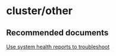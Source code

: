 <properties
	pageTitle="cluster/other"
	description="cluster/other"
	service="microsoft.servicefabric"
	resource="clusters"
	authors="aashu"
	displayOrder=""
	selfHelpType="generic"
	supportTopicIds="32449691"
	resourceTags=""
	productPesIds="15842"
	cloudEnvironments="MoonCake"
/>

# cluster/other

## **Recommended documents**
[Use system health reports to troubleshoot](https://docs.azure.cn/service-fabric/service-fabric-understand-and-troubleshoot-with-system-health-reports/)
